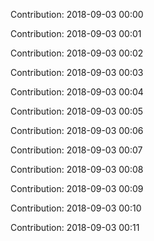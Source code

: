 Contribution: 2018-09-03 00:00

Contribution: 2018-09-03 00:01

Contribution: 2018-09-03 00:02

Contribution: 2018-09-03 00:03

Contribution: 2018-09-03 00:04

Contribution: 2018-09-03 00:05

Contribution: 2018-09-03 00:06

Contribution: 2018-09-03 00:07

Contribution: 2018-09-03 00:08

Contribution: 2018-09-03 00:09

Contribution: 2018-09-03 00:10

Contribution: 2018-09-03 00:11

